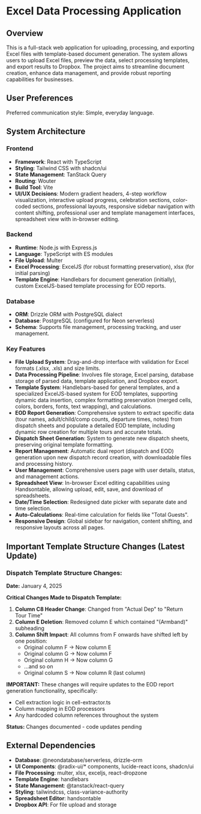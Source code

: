 # Excel Data Processing Application

## Overview

This is a full-stack web application for uploading, processing, and exporting Excel files with template-based document generation. The system allows users to upload Excel files, preview the data, select processing templates, and export results to Dropbox. The project aims to streamline document creation, enhance data management, and provide robust reporting capabilities for businesses.

## User Preferences

Preferred communication style: Simple, everyday language.

## System Architecture

### Frontend
- **Framework**: React with TypeScript
- **Styling**: Tailwind CSS with shadcn/ui
- **State Management**: TanStack Query
- **Routing**: Wouter
- **Build Tool**: Vite
- **UI/UX Decisions**: Modern gradient headers, 4-step workflow visualization, interactive upload progress, celebration sections, color-coded sections, professional layouts, responsive sidebar navigation with content shifting, professional user and template management interfaces, spreadsheet view with in-browser editing.

### Backend
- **Runtime**: Node.js with Express.js
- **Language**: TypeScript with ES modules
- **File Upload**: Multer
- **Excel Processing**: ExcelJS (for robust formatting preservation), xlsx (for initial parsing)
- **Template Engine**: Handlebars for document generation (initially), custom ExcelJS-based template processing for EOD reports.

### Database
- **ORM**: Drizzle ORM with PostgreSQL dialect
- **Database**: PostgreSQL (configured for Neon serverless)
- **Schema**: Supports file management, processing tracking, and user management.

### Key Features
- **File Upload System**: Drag-and-drop interface with validation for Excel formats (.xlsx, .xls) and size limits.
- **Data Processing Pipeline**: Involves file storage, Excel parsing, database storage of parsed data, template application, and Dropbox export.
- **Template System**: Handlebars-based for general templates, and a specialized ExcelJS-based system for EOD templates, supporting dynamic data insertion, complex formatting preservation (merged cells, colors, borders, fonts, text wrapping), and calculations.
- **EOD Report Generation**: Comprehensive system to extract specific data (tour names, adult/child/comp counts, departure times, notes) from dispatch sheets and populate a detailed EOD template, including dynamic row creation for multiple tours and accurate totals.
- **Dispatch Sheet Generation**: System to generate new dispatch sheets, preserving original template formatting.
- **Report Management**: Automatic dual report (dispatch and EOD) generation upon new dispatch record creation, with downloadable files and processing history.
- **User Management**: Comprehensive users page with user details, status, and management actions.
- **Spreadsheet View**: In-browser Excel editing capabilities using Handsontable, allowing upload, edit, save, and download of spreadsheets.
- **Date/Time Selection**: Redesigned date picker with separate date and time selection.
- **Auto-Calculations**: Real-time calculation for fields like "Total Guests".
- **Responsive Design**: Global sidebar for navigation, content shifting, and responsive layouts across all pages.

## Important Template Structure Changes (Latest Update)

### Dispatch Template Structure Changes:
**Date:** January 4, 2025

**Critical Changes Made to Dispatch Template:**
1. **Column C8 Header Change**: Changed from "Actual Dep" to "Return Tour Time"
2. **Column E Deletion**: Removed column E which contained "(Armband)" subheading
3. **Column Shift Impact**: All columns from F onwards have shifted left by one position:
   - Original column F → Now column E
   - Original column G → Now column F
   - Original column H → Now column G
   - ...and so on
   - Original column S → Now column R (last column)

**IMPORTANT:** These changes will require updates to the EOD report generation functionality, specifically:
- Cell extraction logic in cell-extractor.ts
- Column mapping in EOD processors
- Any hardcoded column references throughout the system

**Status:** Changes documented - code updates pending

## External Dependencies

- **Database**: @neondatabase/serverless, drizzle-orm
- **UI Components**: @radix-ui/* components, lucide-react icons, shadcn/ui
- **File Processing**: multer, xlsx, exceljs, react-dropzone
- **Template Engine**: handlebars
- **State Management**: @tanstack/react-query
- **Styling**: tailwindcss, class-variance-authority
- **Spreadsheet Editor**: handsontable
- **Dropbox API**: For file upload and storage
```